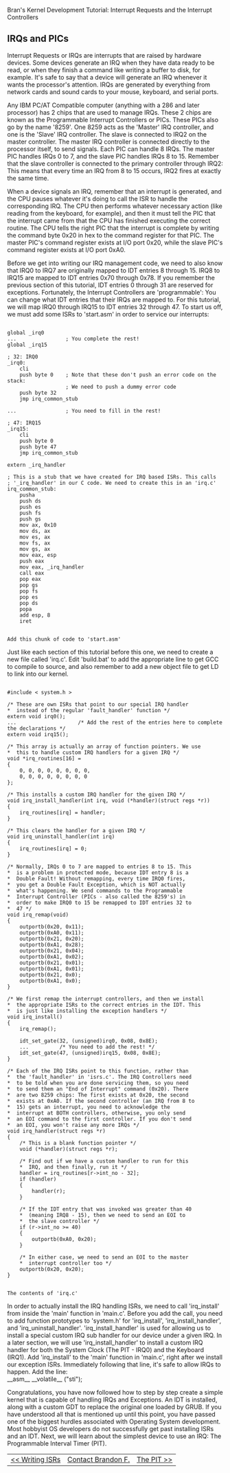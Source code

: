 Bran's Kernel Development Tutorial: Interrupt Requests and the Interrupt Controllers



IRQs and PICs
-------------

Interrupt Requests or IRQs are interrupts that are raised by hardware devices. Some
devices generate an IRQ when they have data ready to be read, or when they finish a
command like writing a buffer to disk, for example. It's safe to say that a device
will generate an IRQ whenever it wants the processor's attention. IRQs are generated
by everything from network cards and sound cards to your mouse, keyboard, and serial
ports.

Any IBM PC/AT Compatible computer (anything with a 286 and later processor) has 2
chips that are used to manage IRQs. These 2 chips are known as the Programmable
Interrupt Controllers or PICs. These PICs also go by the name '8259'. One 8259 acts
as the 'Master' IRQ controller, and one is the 'Slave' IRQ controller. The slave is
connected to IRQ2 on the master controller. The master IRQ controller is connected
directly to the processor itself, to send signals. Each PIC can handle 8 IRQs. The
master PIC handles IRQs 0 to 7, and the slave PIC handles IRQs 8 to 15. Remember
that the slave controller is connected to the primary controller through IRQ2: This
means that every time an IRQ from 8 to 15 occurs, IRQ2 fires at exactly the same
time.

When a device signals an IRQ, remember that an interrupt is generated, and the CPU
pauses whatever it's doing to call the ISR to handle the corresponding IRQ. The CPU
then performs whatever necessary action (like reading from the keyboard, for example),
and then it must tell the PIC that the interrupt came from that the CPU has finished
executing the correct routine. The CPU tells the right PIC that the interrupt is
complete by writing the command byte 0x20 in hex to the command register for that PIC.
The master PIC's command register exists at I/O port 0x20, while the slave PIC's
command register exists at I/O port 0xA0.

Before we get into writing our IRQ management code, we need to also know that IRQ0 to
IRQ7 are originally mapped to IDT entries 8 through 15. IRQ8 to IRQ15 are mapped to
IDT entries 0x70 through 0x78. If you remember the previous section of this tutorial,
IDT entries 0 through 31 are reserved for exceptions. Fortunately, the Interrupt
Controllers are 'programmable': You can change what IDT entries that their IRQs are
mapped to. For this tutorial, we will map IRQ0 through IRQ15 to IDT entries 32 through
47. To start us off, we must add some ISRs to 'start.asm' in order to service our
interrupts:

```

global _irq0
...                ; You complete the rest!
global _irq15

; 32: IRQ0
_irq0:
    cli
    push byte 0    ; Note that these don't push an error code on the stack:
                   ; We need to push a dummy error code
    push byte 32
    jmp irq_common_stub

...                ; You need to fill in the rest!

; 47: IRQ15
_irq15:
    cli
    push byte 0
    push byte 47
    jmp irq_common_stub

extern _irq_handler

; This is a stub that we have created for IRQ based ISRs. This calls
; '_irq_handler' in our C code. We need to create this in an 'irq.c'
irq_common_stub:
    pusha
    push ds
    push es
    push fs
    push gs
    mov ax, 0x10
    mov ds, ax
    mov es, ax
    mov fs, ax
    mov gs, ax
    mov eax, esp
    push eax
    mov eax, _irq_handler
    call eax
    pop eax
    pop gs
    pop fs
    pop es
    pop ds
    popa
    add esp, 8
    iret
		
```

```
Add this chunk of code to 'start.asm'
```

Just like each section of this tutorial before this one, we need to create a new
file called 'irq.c'. Edit 'build.bat' to add the appropriate line to get GCC to
compile to source, and also remember to add a new object file to get LD to link
into our kernel.

```

#include < system.h >

/* These are own ISRs that point to our special IRQ handler
*  instead of the regular 'fault_handler' function */
extern void irq0();
...                    /* Add the rest of the entries here to complete the declarations */
extern void irq15();

/* This array is actually an array of function pointers. We use
*  this to handle custom IRQ handlers for a given IRQ */
void *irq_routines[16] =
{
    0, 0, 0, 0, 0, 0, 0, 0,
    0, 0, 0, 0, 0, 0, 0, 0
};

/* This installs a custom IRQ handler for the given IRQ */
void irq_install_handler(int irq, void (*handler)(struct regs *r))
{
    irq_routines[irq] = handler;
}

/* This clears the handler for a given IRQ */
void irq_uninstall_handler(int irq)
{
    irq_routines[irq] = 0;
}

/* Normally, IRQs 0 to 7 are mapped to entries 8 to 15. This
*  is a problem in protected mode, because IDT entry 8 is a
*  Double Fault! Without remapping, every time IRQ0 fires,
*  you get a Double Fault Exception, which is NOT actually
*  what's happening. We send commands to the Programmable
*  Interrupt Controller (PICs - also called the 8259's) in
*  order to make IRQ0 to 15 be remapped to IDT entries 32 to
*  47 */
void irq_remap(void)
{
    outportb(0x20, 0x11);
    outportb(0xA0, 0x11);
    outportb(0x21, 0x20);
    outportb(0xA1, 0x28);
    outportb(0x21, 0x04);
    outportb(0xA1, 0x02);
    outportb(0x21, 0x01);
    outportb(0xA1, 0x01);
    outportb(0x21, 0x0);
    outportb(0xA1, 0x0);
}

/* We first remap the interrupt controllers, and then we install
*  the appropriate ISRs to the correct entries in the IDT. This
*  is just like installing the exception handlers */
void irq_install()
{
    irq_remap();

    idt_set_gate(32, (unsigned)irq0, 0x08, 0x8E);
    ...          /* You need to add the rest! */
    idt_set_gate(47, (unsigned)irq15, 0x08, 0x8E);
}

/* Each of the IRQ ISRs point to this function, rather than
*  the 'fault_handler' in 'isrs.c'. The IRQ Controllers need
*  to be told when you are done servicing them, so you need
*  to send them an "End of Interrupt" command (0x20). There
*  are two 8259 chips: The first exists at 0x20, the second
*  exists at 0xA0. If the second controller (an IRQ from 8 to
*  15) gets an interrupt, you need to acknowledge the
*  interrupt at BOTH controllers, otherwise, you only send
*  an EOI command to the first controller. If you don't send
*  an EOI, you won't raise any more IRQs */
void irq_handler(struct regs *r)
{
    /* This is a blank function pointer */
    void (*handler)(struct regs *r);

    /* Find out if we have a custom handler to run for this
    *  IRQ, and then finally, run it */
    handler = irq_routines[r->int_no - 32];
    if (handler)
    {
        handler(r);
    }

    /* If the IDT entry that was invoked was greater than 40
    *  (meaning IRQ8 - 15), then we need to send an EOI to
    *  the slave controller */
    if (r->int_no >= 40)
    {
        outportb(0xA0, 0x20);
    }

    /* In either case, we need to send an EOI to the master
    *  interrupt controller too */
    outportb(0x20, 0x20);
}
		
```

```
The contents of 'irq.c'
```

In order to actually install the IRQ handling ISRs, we need to call 'irq\_install'
from inside the 'main' function in 'main.c'. Before you add the call, you need to
add function prototypes to 'system.h' for 'irq\_install', 'irq\_install\_handler', and
'irq\_uninstall\_handler'. 'irq\_install\_handler' is used for allowing us to install a
special custom IRQ sub handler for our device under a given IRQ. In a later section,
we will use 'irq\_install\_handler' to install a custom IRQ handler for both the
System Clock (The PIT - IRQ0) and the Keyboard (IRQ1). Add 'irq\_install' to the
'main' function in 'main.c', right after we install our exception ISRs. Immediately
following that line, it's safe to allow IRQs to happen. Add the line:  
\_\_asm\_\_ \_\_volatile\_\_ ("sti");

Congratulations, you have now followed how to step by step create a simple kernel
that is capable of handling IRQs and Exceptions. An IDT is installed, along with a
custom GDT to replace the original one loaded by GRUB. If you have understood all
that is mentioned up until this point, you have passed one of the biggest hurdles
associated with Operating System development. Most hobbyist OS developers do not
successfully get past installing ISRs and an IDT. Next, we will learn about the
simplest device to use an IRQ: The Programmable Interval Timer (PIT).

|  |  |  |
| --- | --- | --- |
| [<< Writing ISRs](isrs.htm) | [Contact Brandon F.](mailto:friesenb@gmail.com) | [The PIT >>](pit.htm) |